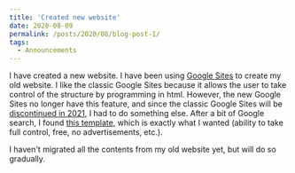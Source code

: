```yaml
---
title: 'Created new website'
date: 2020-08-09
permalink: /posts/2020/08/blog-post-1/
tags:
  - Announcements
---
```


I have created a new website. I have been using [Google Sites](https://sites.google.com) to create my old website. I like the classic Google Sites because it allows the user to take control of the structure by programming in html. However, the new Google Sites no longer have this feature, and since the classic Google Sites will be [discontinued in 2021](https://www.steegle.com/google-sites/classic-deprecation-timeline), I had to do something else. After a bit of Google search, I found [this template](https://academicpages.github.io/), which is exactly what I wanted (ability to take full control, free, no advertisements, etc.).

I haven't migrated all the contents from my old website yet, but will do so gradually.

